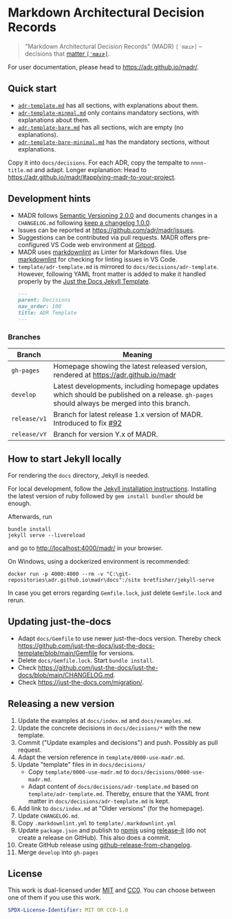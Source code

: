 # Markdown Architectural Decision Records

> "Markdown Architectural Decision Records" (MADR) `[ˈmæɾɚ]` – decisions that [matter `[ˈmæɾɚ]`](https://en.wiktionary.org/wiki/matter#Pronunciation).

For user documentation, please head to <https://adr.github.io/madr/>.

## Quick start

* [`adr-template.md`](template/adr-template.md) has all sections, with explanations about them.
* [`adr-template-minmal.md`](template/adr-template-minimal.md) only contains mandatory sections, with explanations about them. <!-- ### Consequences also contained, though marked as "optional" -->
* [`adr-template-bare.md`](template/adr-template-bare.md) has all sections, wich are empty (no explanations).
* [`adr-template-bare-minimal.md`](template/adr-template-bare-minimal.md) has the mandatory sections, without explanations. <!-- ### Consequences also contained, though marked as "optional" -->

Copy it into `docs/decisions`.
For each ADR, copy the tempalte to `nnnn-title.md` and adapt.
Longer explanation: Head to <https://adr.github.io/madr/#applying-madr-to-your-project>.

## Development hints

* MADR follows [Semantic Versioning 2.0.0](https://semver.org/) and documents changes in a `CHANGELOG.md` following [keep a changelog 1.0.0](http://keepachangelog.com/en/1.0.0/).
* Issues can be reported at <https://github.com/adr/madr/issues>.
* Suggestions can be contributed via pull requests. MADR offers pre-configured VS Code web environment at [Gitpod](https://gitpod.io/#https://github.com/adr/madr).
* MADR uses [markdownlint](https://github.com/DavidAnson/markdownlint) as Linter for Markdown files. Use [markdownlint](https://marketplace.visualstudio.com/items?itemName=DavidAnson.vscode-markdownlint) for checking for linting issues in VS Code.
* `template/adr-template.md` is mirrored to `docs/decisions/adr-template`.
  However, following YAML front matter is added to make it handled properly by the [Just the Docs Jekyll Template](https://just-the-docs.github.io/just-the-docs/). <!-- markdownlint-disable-next-line MD031 -->
  ```markdown
  ---
  parent: Decisions
  nav_order: 100
  title: ADR Template
  ---
  ```

### Branches

| Branch | Meaning |
| -- | -- |
| `gh-pages` | Homepage showing the latest released version, rendered at <https://adr.github.io/madr> |
| `develop` | Latest developments, including homepage updates which should be published on a release. `gh-pages` should always be merged into this branch. |
| `release/v1` | Branch for latest release 1.x version of MADR. Introduced to fix [#92](https://github.com/adr/madr/issues/92) |
| `release/vY` | Branch for version Y.x of MADR. |

## How to start Jekyll locally

For rendering the `docs` directory, Jekyll is needed.

For local development, follow the [Jekyll installation instructions](https://jekyllrb.com/docs/installation/).
Installing the latest version of ruby followed by `gem install bundler` should be enough.

Afterwards, run

```terminal
bundle install
jekyll serve --livereload
```

and go to <http://localhost:4000/madr/> in your browser.

On Windows, using a dockerized environment is recommended:

```terminal
docker run -p 4000:4000 --rm -v "C:\git-repositories\adr.github.io\madr\docs":/site bretfisher/jekyll-serve
```

In case you get errors regarding `Gemfile.lock`, just delete `Gemfile.lock` and rerun.

## Updating just-the-docs

* Adapt `docs/Gemfile` to use newer just-the-docs version. Thereby check <https://github.com/just-the-docs/just-the-docs-template/blob/main/Gemfile> for versions.
* Delete `docs/Gemfile.lock`. Start `bundle install`.
* Check <https://github.com/just-the-docs/just-the-docs/blob/main/CHANGELOG.md>.
* Check <https://just-the-docs.com/migration/>.

## Releasing a new version

1. Update the examples at `docs/index.md` and `docs/examples.md`.
2. Update the concrete decisions in `docs/decisions/*` with the new template.
3. Commit ("Update examples and decisions") and push. Possibly as pull request.
4. Adapt the version reference in `template/0000-use-madr.md`.
5. Update "template" files in in `docs/decisions/`
   * Copy `template/0000-use-madr.md` to `docs/decisions/0000-use-madr.md`.
   * Adapt content of `docs/decisions/adr-template.md` based on `template/adr-template.md`.
     Thereby, ensure that the YAML front matter in `docs/decisions/adr-template.md` is kept.
6. Add link to `docs/index.md` at "Older versions" (for the homepage).
7. Update `CHANGELOG.md`.
8. Copy `.markdownlint.yml` to `template/.markdownlint.yml`
9. Update `package.json` and publish to [npmjs](https://www.npmjs.com/package/madr) using [release-it](https://www.npmjs.com/package/release-it) (do not create a release on GitHub). This also does a commit.
10. Create GitHub release using [github-release-from-changelog](https://www.npmjs.com/package/github-release-from-changelog).
11. Merge `develop` into `gh-pages`

## License

This work is dual-licensed under [MIT](https://opensource.org/licenses/MIT) and
[CC0](https://creativecommons.org/share-your-work/public-domain/cc0/).
You can choose between one of them if you use this work.

```yaml
SPDX-License-Identifier: MIT OR CC0-1.0
```
